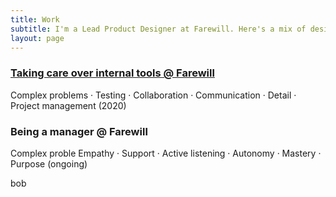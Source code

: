 ```yaml
---
title: Work
subtitle: I'm a Lead Product Designer at Farewill. Here's a mix of design projects and other work.
layout: page
---
```


### [Taking care over internal tools @ Farewill]()
Complex problems · Testing · Collaboration · Communication · Detail · Project management (2020)

### Being a manager @ Farewill
Complex proble
Empathy · Support · Active listening · Autonomy · Mastery · Purpose (ongoing)

bob

